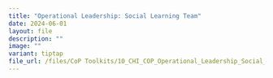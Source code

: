 ```yaml
---
title: "Operational Leadership: Social Learning Team"
date: 2024-06-01
layout: file
description: ""
image: ""
variant: tiptap
file_url: /files/CoP Toolkits/10_CHI_COP_Operational_Leadership_Social_Learning_Team.pdf
---
```

